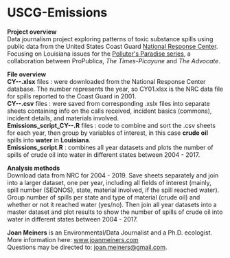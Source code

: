# USCG-Emissions
**Project overview**  
Data journalism project exploring patterns of toxic substance spills using public data from the United States Coast Guard [National Response Center](www.nrc.uscg.mil/). Focusing on Louisiana issues for the [Polluter's Paradise series](https://www.propublica.org/series/polluters-paradise), a collaboration between ProPublica, _The Times-Picayune_ and _The Advocate_.

**File overview**  
**CY--.xlsx** files : were downloaded from the National Response Center database. The number represents the year, so CY01.xlsx is the NRC data file for spills reported to the Coast Guard in 2001.  
**CY--.csv** files : were saved from corresponding .xslx files into separate sheets containing info on the calls received, incident basics (commons), incident details, and materials involved.  
**Emissions_script_CY--.R** files : code to combine and sort the .csv sheets for each year, then group by variables of interest, in this case **crude oil** spills into **water** in **Louisiana**.  
**Emissions_script.R** : combines all year datasets and plots the number of spills of crude oil into water in different states between 2004 - 2017.  

**Analysis methods**  
Download data from NRC for 2004 - 2019. Save sheets separately and join into a larger dataset, one per year, including all fields of interest (mainly, spill number (SEQNOS), state, material involved, if the spill reached water). Group number of spills per state and type of material (crude oil) and whether or not it reached water (yes/no). Then join all year datasets into a master dataset and plot results to show the number of spills of crude oil into water in different states between 2004 - 2017.  

**Joan Meiners** is an Environmental/Data Journalist and a Ph.D. ecologist.  
More information here: www.joanmeiners.com  
Questions may be directed to: joan.meiners@gmail.com.
